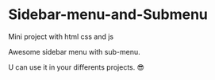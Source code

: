 # Sidebar-menu-and-Submenu
Mini project with html css and js

Awesome sidebar menu with sub-menu.

U can use it in your differents projects. 😎 

